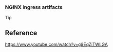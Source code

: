 ### NGINX ingress artifacts


> [!TIP]
> 
> ## Reference
> https://www.youtube.com/watch?v=g9EqZiTWLGA
